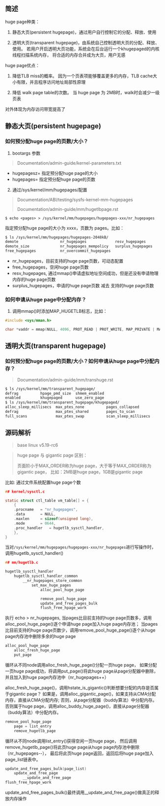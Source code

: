 ## 简述

huge page种类：

1. 静态大页(persistent hugepage)，通过用户自行控制它的分配、释放、使用

2. 透明大页(transparent hugepage)，由系统自己控制透明大页的分配、释放、使用。
若用户开启透明大页功能，系统会在后台运行一个khugepaged的内核线程扫描系统内存，
将合适的内存合并成为大页，用户无感

huge page优点：

1. 降低TLB miss的概率。
因为一个页表项能够覆盖更多的内存，TLB cache大小有限，并且程序访问地址局部性原理

2. 降低 walk page table的次数。
当 huge page 为 2MB时，walk时会减少一级页表

对外体现为内存访问带宽提高了

## 静态大页(persistent hugepage)

### 如何预分配huge page的页数/大小？

1. bootargs 参数

> Documentation/admin-guide/kernel-parameters.txt

* hugepagesz= 指定预分配huge page的大小
* hugepages= 指定预分配huge page的页数

2. 通过/sys/kernel/mm/hugepages/配置

> Documentation/ABI/testing/sysfs-kernel-mm-hugepages
>
> Documentation/admin-guide/mm/hugetlbpage.rst

`$ echo <pages> > /sys/kernel/mm/hugepages/hugepages-xxx/nr_hugepages`

指定预分配huge page的大小为 xxxx，页数为 pages。比如：

```bash
$ ls /sys/kernel/mm/hugepages/hugepages-2048kB/
demote                   nr_hugepages             resv_hugepages
demote_size              nr_hugepages_mempolicy   surplus_hugepages
free_hugepages           nr_overcommit_hugepages
```

* nr_hugepages，目前支持的huge page页数，可动态配置
* free_hugepages，空闲huge page页数
* resv_hugepages, 通过mmap()申请虚拟地址空间成功，但是还没有申请物理内存的huge page页数
* surplus_hugepages，申请的huge page页数 减去 支持的huge page页数

### 如何申请从huge page中分配内存？

1. 调用mmap()时添加MAP_HUGETLB标志，比如：

```c
#include <sys/mman.h>

char *vaddr = mmap(NULL, 4096, PROT_READ | PROT_WRITE, MAP_PRIVATE | MAP_ANONYMOUS | MAP_HUGETLB, -1, 0);
```

## 透明大页(transparent hugepage)

### 如何预分配huge page的页数/大小？如何申请从huge page中分配内存？

> Documentation/admin-guide/mm/transhuge.rst

```bash
$ ls /sys/kernel/mm/transparent_hugepage/
defrag          hpage_pmd_size  shmem_enabled
enabled         khugepaged      use_zero_page
$ ls /sys/kernel/mm/transparent_hugepage/khugepaged/
alloc_sleep_millisecs  max_ptes_none          pages_collapsed
defrag                 max_ptes_shared        pages_to_scan
full_scans             max_ptes_swap          scan_sleep_millisecs
```

## 源码解析

> base linux v5.19-rc6

> huge page 与 gigantic page 区别：
>
> 页面阶小于MAX_ORDER称为huge page，大于等于MAX_ORDER称为gigantic page，
> 比如：2MB是huge page，1GB是gigantic page

比如: 通过文件系统配置huge page个数

```c
## kernel/sysctl.c

static struct ctl_table vm_table[] = {
	{
	.procname	= "nr_hugepages",
	.data		= NULL,
	.maxlen		= sizeof(unsigned long),
	.mode		= 0644,
	.proc_handler	= hugetlb_sysctl_handler,
	},
}
```

当对`/sys/kernel/mm/hugepages/hugepages-xxx/nr_hugepages`进行写操作时，
调用hugetlb_sysctl_handler()

```c
## mm/hugetlb.c

hugetlb_sysctl_handler
    hugetlb_sysctl_handler_common
        __nr_hugepages_store_common
            set_max_huge_pages
                alloc_pool_huge_page

                remove_pool_huge_page
                update_and_free_pages_bulk
                flush_free_hpage_work
```

执行 echo <pages> > nr_hugepages,
当pages比目前支持的huge page页数多，调用alloc_pool_huge_page()逐个申请huge page加入huge page内存池；
当pages比目前支持的huge page页数少，调用remove_pool_huge_page()逐个从huge page内存池中删除多余的huge page

```c
alloc_pool_huge_page
    alloc_fresh_huge_page
    put_page
```

循环从不同node调用alloc_fresh_huge_page()分配一页huge page，
如果分配一页huge page成功，将调用put_page()将此huge page从page分配器中删除，
并且加入到huge page内存池中（nr_hugepages++）

alloc_fresh_huge_page()，调用hstate_is_gigantic()判断想要分配的内存是否属于gigantic page？
如果是，调用alloc_gigantic_page()，如果支持从CMA分配内存，直接从CMA分配内存; 否则，从page分配器（buddy算法）中分配内存。
否则属于huge page，调用alloc_buddy_huge_page()，直接从page分配器（buddy算法）中分配内存。

```c
remove_pool_huge_page
    page = list_entry
    remove_hugetlb_page
```

循环从不同node调用list_entry()获得空闲一页huge page，
然后调用remove_hugetlb_page()将此页huge page从huge page内存池中删除（nr_hugepages--），
最后将此页huge page返回，返回后将huge page加入page_list链表中。

```c
update_and_free_pages_bulk(page_list)
    update_and_free_page
        __update_and_free_page
flush_free_hpage_work
```

update_and_free_pages_bulk()最终调用__update_and_free_page()做真正的释放内存操作
